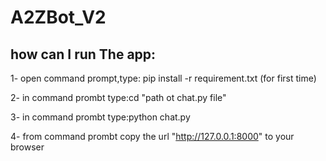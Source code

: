 # A2ZBot_V2

## how can I run The app:

1- open command prompt,type: pip install -r requirement.txt (for first time)

2- in command prombt type:cd "path ot chat.py file"

3- in command prombt type:python chat.py

4- from command prombt copy the url "http://127.0.0.1:8000" to your browser


